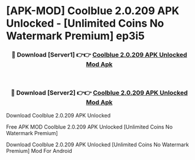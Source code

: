 # [APK-MOD] Coolblue 2.0.209 APK Unlocked - [Unlimited Coins No Watermark Premium] ep3i5



<div align="center">
<h3>🔴 Download [Server1] 👉👉 <a href="https://momento.my/?title=Coolblue_2.0.209_APK_Unlocked">Coolblue 2.0.209 APK Unlocked Mod Apk</a></h3><br>

<h3>🔴 Download [Server2] 👉👉 <a href="https://momento.my/?title=Coolblue_2.0.209_APK_Unlocked">Coolblue 2.0.209 APK Unlocked Mod Apk</a></h3>
</div>



Download Coolblue 2.0.209 APK Unlocked 

Free APK MOD Coolblue 2.0.209 APK Unlocked [Unlimited Coins No Watermark Premium]

Download Coolblue 2.0.209 APK Unlocked [Unlimited Coins No Watermark Premium] Mod For Android
